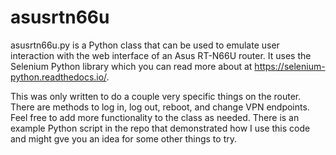 # asusrtn66u
asusrtn66u.py is a Python class that can be used to emulate user interaction with the web interface of an Asus RT-N66U router. It uses the Selenium Python library which you can read more about at https://selenium-python.readthedocs.io/. 

This was only written to do a couple very specific things on the router. There are methods to log in, log out, reboot, and change VPN endpoints. Feel free to add more functionality to the class as needed. There is an example Python script in the repo that demonstrated how I use this code and might gve you an idea for some other things to try.
